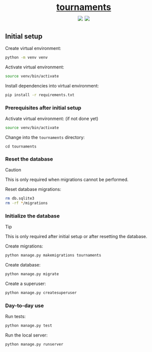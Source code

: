 <div align="center">
  <h1><a href="https://github.com/kostrykin/tournaments">tournaments</a><br>
  <a href="https://github.com/kostrykin/tournaments/actions/workflows/tests.yml"><img src="https://github.com/kostrykin/tournaments/actions/workflows/tests.yml/badge.svg"></a>
  <a href="https://github.com/kostrykin/tournaments/actions/workflows/tests.yml"><img src="https://img.shields.io/endpoint?url=https://gist.githubusercontent.com/kostrykin/bb85310a74d6b05330d230443007b878/raw/tournaments.json" /></a>
  </h1>
</div>

## Initial setup

Create virtual environment:
```bash
python -m venv venv
```
Activate virtual environment:
```bash
source venv/bin/activate
```

Install dependencies into virtual environment:
```bash
pip install -r requirements.txt
```

### Prerequisites after initial setup

Activate virtual environment: (if not done yet)
```bash
source venv/bin/activate
```

Change into the `tournaments` directory:
```
cd tournaments
```

### Reset the database

> [!CAUTION]  
> This is only required when migrations cannot be performed.

Reset database migrations:
```bash
rm db.sqlite3
rm -rf */migrations
```

### Initialize the database

> [!TIP]  
> This is only required after initial setup or after resetting the database.

Create migrations:
```bash
python manage.py makemigrations tournaments
```

Create database:
```bash
python manage.py migrate
```

Create a superuser:
```bash
python manage.py createsuperuser
```

### Day-to-day use

Run tests:
```bash
python manage.py test
```

Run the local server:
```bash
python manage.py runserver
```
